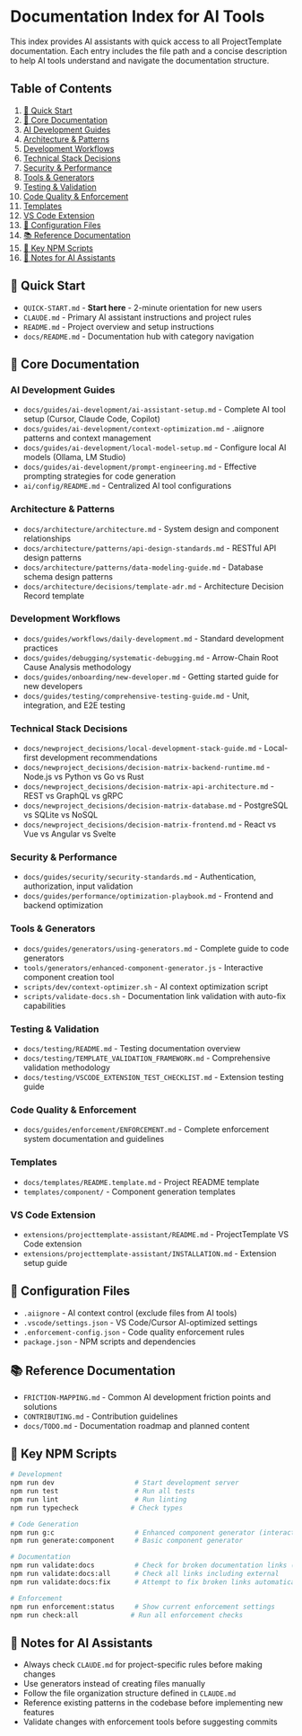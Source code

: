# Documentation Index for AI Tools

This index provides AI assistants with quick access to all ProjectTemplate documentation.
Each entry includes the file path and a concise description to help AI tools understand and 
navigate the documentation structure.

## Table of Contents

1. [🚀 Quick Start](#-quick-start)
2. [📖 Core Documentation](#-core-documentation)
  3. [AI Development Guides](#ai-development-guides)
  4. [Architecture & Patterns](#architecture-patterns)
  5. [Development Workflows](#development-workflows)
  6. [Technical Stack Decisions](#technical-stack-decisions)
  7. [Security & Performance](#security-performance)
  8. [Tools & Generators](#tools-generators)
  9. [Testing & Validation](#testing-validation)
  10. [Code Quality & Enforcement](#code-quality-enforcement)
  11. [Templates](#templates)
  12. [VS Code Extension](#vs-code-extension)
13. [🔧 Configuration Files](#-configuration-files)
14. [📚 Reference Documentation](#-reference-documentation)
15. [🎯 Key NPM Scripts](#-key-npm-scripts)
16. [📝 Notes for AI Assistants](#-notes-for-ai-assistants)

## 🚀 Quick Start
- `QUICK-START.md` - **Start here** - 2-minute orientation for new users
- `CLAUDE.md` - Primary AI assistant instructions and project rules
- `README.md` - Project overview and setup instructions
- `docs/README.md` - Documentation hub with category navigation

## 📖 Core Documentation

### AI Development Guides
- `docs/guides/ai-development/ai-assistant-setup.md` - Complete AI tool setup (Cursor, Claude Code, Copilot)
- `docs/guides/ai-development/context-optimization.md` - .aiignore patterns and context management
- `docs/guides/ai-development/local-model-setup.md` - Configure local AI models (Ollama, LM Studio)
- `docs/guides/ai-development/prompt-engineering.md` - Effective prompting strategies for code generation
- `ai/config/README.md` - Centralized AI tool configurations

### Architecture & Patterns
- `docs/architecture/architecture.md` - System design and component relationships
- `docs/architecture/patterns/api-design-standards.md` - RESTful API design patterns
- `docs/architecture/patterns/data-modeling-guide.md` - Database schema design patterns
- `docs/architecture/decisions/template-adr.md` - Architecture Decision Record template

### Development Workflows
- `docs/guides/workflows/daily-development.md` - Standard development practices
- `docs/guides/debugging/systematic-debugging.md` - Arrow-Chain Root Cause Analysis methodology
- `docs/guides/onboarding/new-developer.md` - Getting started guide for new developers
- `docs/guides/testing/comprehensive-testing-guide.md` - Unit, integration, and E2E testing

### Technical Stack Decisions
- `docs/newproject_decisions/local-development-stack-guide.md` - Local-first development recommendations
- `docs/newproject_decisions/decision-matrix-backend-runtime.md` - Node.js vs Python vs Go vs Rust
- `docs/newproject_decisions/decision-matrix-api-architecture.md` - REST vs GraphQL vs gRPC
- `docs/newproject_decisions/decision-matrix-database.md` - PostgreSQL vs SQLite vs NoSQL
- `docs/newproject_decisions/decision-matrix-frontend.md` - React vs Vue vs Angular vs Svelte

### Security & Performance
- `docs/guides/security/security-standards.md` - Authentication, authorization, input validation
- `docs/guides/performance/optimization-playbook.md` - Frontend and backend optimization

### Tools & Generators
- `docs/guides/generators/using-generators.md` - Complete guide to code generators
- `tools/generators/enhanced-component-generator.js` - Interactive component creation tool
- `scripts/dev/context-optimizer.sh` - AI context optimization script
- `scripts/validate-docs.sh` - Documentation link validation with auto-fix capabilities

### Testing & Validation
- `docs/testing/README.md` - Testing documentation overview
- `docs/testing/TEMPLATE_VALIDATION_FRAMEWORK.md` - Comprehensive validation methodology
- `docs/testing/VSCODE_EXTENSION_TEST_CHECKLIST.md` - Extension testing guide

### Code Quality & Enforcement
- `docs/guides/enforcement/ENFORCEMENT.md` - Complete enforcement system documentation and guidelines

### Templates
- `docs/templates/README.template.md` - Project README template
- `templates/component/` - Component generation templates

### VS Code Extension
- `extensions/projecttemplate-assistant/README.md` - ProjectTemplate VS Code extension
- `extensions/projecttemplate-assistant/INSTALLATION.md` - Extension setup guide

## 🔧 Configuration Files
- `.aiignore` - AI context control (exclude files from AI tools)
- `.vscode/settings.json` - VS Code/Cursor AI-optimized settings
- `.enforcement-config.json` - Code quality enforcement rules
- `package.json` - NPM scripts and dependencies

## 📚 Reference Documentation
- `FRICTION-MAPPING.md` - Common AI development friction points and solutions
- `CONTRIBUTING.md` - Contribution guidelines
- `docs/TODO.md` - Documentation roadmap and planned content

## 🎯 Key NPM Scripts
```bash
# Development
npm run dev                    # Start development server
npm run test                   # Run all tests
npm run lint                   # Run linting
npm run typecheck             # Check types

# Code Generation
npm run g:c                    # Enhanced component generator (interactive)
npm run generate:component     # Basic component generator

# Documentation
npm run validate:docs          # Check for broken documentation links (ignores external)
npm run validate:docs:all      # Check all links including external
npm run validate:docs:fix      # Attempt to fix broken links automatically

# Enforcement
npm run enforcement:status     # Show current enforcement settings
npm run check:all             # Run all enforcement checks
```

## 📝 Notes for AI Assistants
- Always check `CLAUDE.md` for project-specific rules before making changes
- Use generators instead of creating files manually
- Follow the file organization structure defined in `CLAUDE.md`
- Reference existing patterns in the codebase before implementing new features
- Validate changes with enforcement tools before suggesting commits
